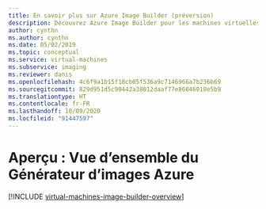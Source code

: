 ```yaml
---
title: En savoir plus sur Azure Image Builder (préversion)
description: Découvrez Azure Image Builder pour les machines virtuelles Azure.
author: cynthn
ms.author: cynthn
ms.date: 05/02/2019
ms.topic: conceptual
ms.service: virtual-machines
ms.subservice: imaging
ms.reviewer: danis
ms.openlocfilehash: 4c6f9a1b15f18cb05f536a9c7146966a7b236b69
ms.sourcegitcommit: 829d951d5c90442a38012daaf77e86046018e5b9
ms.translationtype: HT
ms.contentlocale: fr-FR
ms.lasthandoff: 10/09/2020
ms.locfileid: "91447597"
---
```

# <a name="preview-azure-image-builder-overview"></a>Aperçu : Vue d’ensemble du Générateur d’images Azure

[!INCLUDE [virtual-machines-image-builder-overview](../../../includes/virtual-machines-image-builder-overview.md)]
